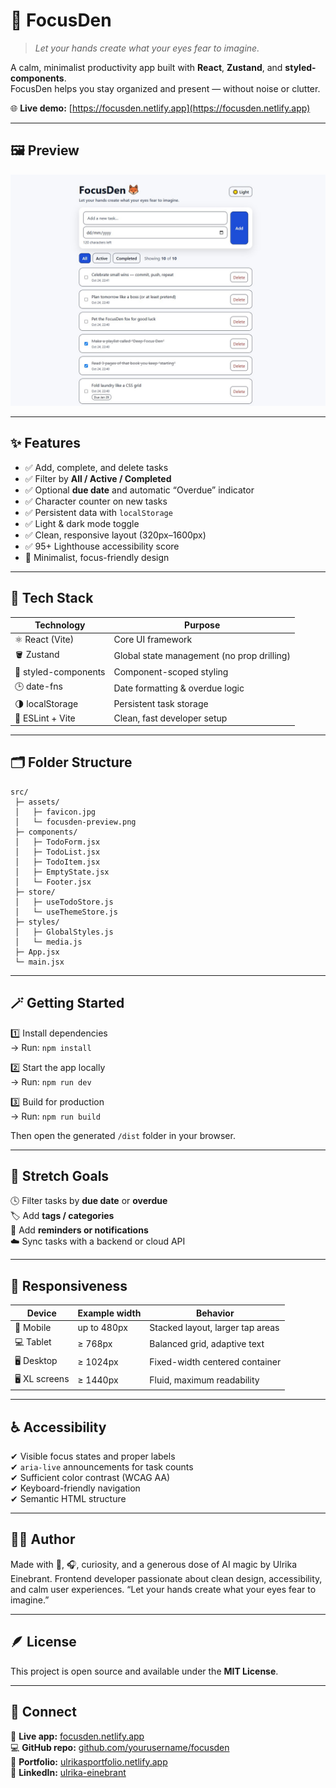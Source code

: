 # 🦊 FocusDen

> _Let your hands create what your eyes fear to imagine._

A calm, minimalist productivity app built with **React**, **Zustand**, and **styled-components**.  
FocusDen helps you stay organized and present — without noise or clutter.

🌐 **Live demo:** [https://focusden.netlify.app](https://focusden.netlify.app)

---

## 🖼️ Preview

![FocusDen app screenshot](./src/assets/focusden-preview.jpg)

---

## ✨ Features

- ✅ Add, complete, and delete tasks  
- ✅ Filter by **All / Active / Completed**  
- ✅ Optional **due date** and automatic “Overdue” indicator  
- ✅ Character counter on new tasks  
- ✅ Persistent data with `localStorage`  
- ✅ Light & dark mode toggle  
- ✅ Clean, responsive layout (320px–1600px)  
- ✅ 95+ Lighthouse accessibility score  
- 🦊 Minimalist, focus-friendly design  

---

## 🧠 Tech Stack

| Technology | Purpose |
|-------------|----------|
| ⚛️ React (Vite) | Core UI framework |
| 🪣 Zustand | Global state management (no prop drilling) |
| 💅 styled-components | Component-scoped styling |
| 🕒 date-fns | Date formatting & overdue logic |
| 🌗 localStorage | Persistent task storage |
| 🧪 ESLint + Vite | Clean, fast developer setup |

---

## 🗂️ Folder Structure

    src/
     ├─ assets/
     │   ├─ favicon.jpg
     │   └─ focusden-preview.png
     ├─ components/
     │   ├─ TodoForm.jsx
     │   ├─ TodoList.jsx
     │   ├─ TodoItem.jsx
     │   ├─ EmptyState.jsx
     │   └─ Footer.jsx
     ├─ store/
     │   ├─ useTodoStore.js
     │   └─ useThemeStore.js
     ├─ styles/
     │   ├─ GlobalStyles.js
     │   └─ media.js
     ├─ App.jsx
     └─ main.jsx

---

## 🪄 Getting Started

1️⃣ Install dependencies  
→ Run: `npm install`  

2️⃣ Start the app locally  
→ Run: `npm run dev`  

3️⃣ Build for production  
→ Run: `npm run build`  

Then open the generated `/dist` folder in your browser.

---

## 🚀 Stretch Goals

🕓 Filter tasks by **due date** or **overdue**  
🏷️ Add **tags / categories**  
🔔 Add **reminders or notifications**  
☁️ Sync tasks with a backend or cloud API  

---

## 📱 Responsiveness

| Device | Example width | Behavior |
|---------|----------------|-----------|
| 📱 Mobile | up to 480px | Stacked layout, larger tap areas |
| 💻 Tablet | ≥ 768px | Balanced grid, adaptive text |
| 🖥️ Desktop | ≥ 1024px | Fixed-width centered container |
| 🖥️ XL screens | ≥ 1440px | Fluid, maximum readability |

---

## ♿ Accessibility

✔ Visible focus states and proper labels  
✔ `aria-live` announcements for task counts  
✔ Sufficient color contrast (WCAG AA)  
✔ Keyboard-friendly navigation  
✔ Semantic HTML structure  

---

## 👩‍💻 Author

Made with 🍵, 🎧, curiosity, and a generous dose of AI magic by Ulrika Einebrant.
Frontend developer passionate about clean design, accessibility, and calm user experiences.
“Let your hands create what your eyes fear to imagine.”

---

## 🪶 License

This project is open source and available under the **MIT License**.

---

## 💫 Connect

🔗 **Live app:** [focusden.netlify.app](https://focusden.netlify.app)  
💻 **GitHub repo:** [github.com/yourusername/focusden](https://github.com/yourusername/focusden)  
🧭 **Portfolio:** [ulrikasportfolio.netlify.app](https://ulrikasportfolio.netlify.app/)  
💼 **LinkedIn:** [ulrika-einebrant](https://www.linkedin.com/in/ulrika-einebrant/)
